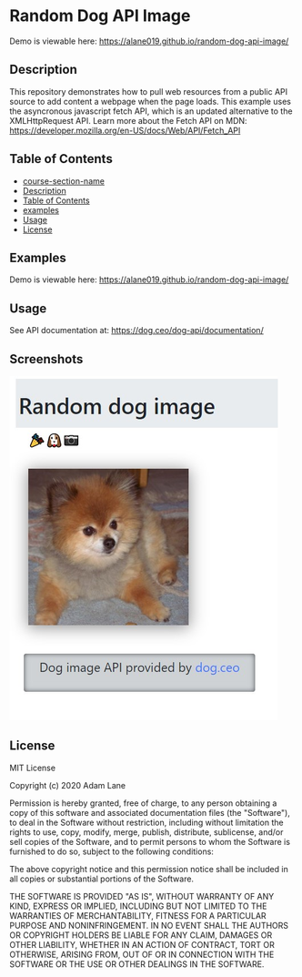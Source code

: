 # Random Dog API Image

Demo is viewable here: https://alane019.github.io/random-dog-api-image/

## Description 

This repository demonstrates how to pull web resources from a public API source to add content a webpage when the page loads. 
This example uses the asyncronous javascript fetch API, which is an updated alternative to the XMLHttpRequest API.
Learn more about the Fetch API on MDN:  <https://developer.mozilla.org/en-US/docs/Web/API/Fetch_API>

## Table of Contents

  - [course-section-name](#course-section-name)
  - [Description](#description)
  - [Table of Contents](#table-of-contents)
  - [examples](#examples)
  - [Usage](#usage)
  - [License](#license) 

## Examples

Demo is viewable here: https://alane019.github.io/random-dog-api-image/
                         
## Usage 
 See API documentation at:  <https://dog.ceo/dog-api/documentation/>

## Screenshots

![EXAMPLE-SCREENSHOT](./assets/images/screen.jpg)


## License

MIT License

Copyright (c) 2020 Adam Lane

Permission is hereby granted, free of charge, to any person obtaining a copy
of this software and associated documentation files (the "Software"), to deal
in the Software without restriction, including without limitation the rights
to use, copy, modify, merge, publish, distribute, sublicense, and/or sell
copies of the Software, and to permit persons to whom the Software is
furnished to do so, subject to the following conditions:

The above copyright notice and this permission notice shall be included in all
copies or substantial portions of the Software.

THE SOFTWARE IS PROVIDED "AS IS", WITHOUT WARRANTY OF ANY KIND, EXPRESS OR
IMPLIED, INCLUDING BUT NOT LIMITED TO THE WARRANTIES OF MERCHANTABILITY,
FITNESS FOR A PARTICULAR PURPOSE AND NONINFRINGEMENT. IN NO EVENT SHALL THE
AUTHORS OR COPYRIGHT HOLDERS BE LIABLE FOR ANY CLAIM, DAMAGES OR OTHER
LIABILITY, WHETHER IN AN ACTION OF CONTRACT, TORT OR OTHERWISE, ARISING FROM,
OUT OF OR IN CONNECTION WITH THE SOFTWARE OR THE USE OR OTHER DEALINGS IN THE
SOFTWARE.
